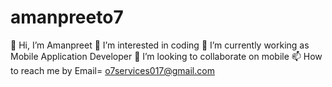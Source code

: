 # amanpreeto7
 

👋 Hi, I’m Amanpreet
👀 I’m interested in coding
🌱 I’m currently working as Mobile Application Developer
💞️ I’m looking to collaborate on mobile 
📫 How to reach me by Email= o7services017@gmail.com
